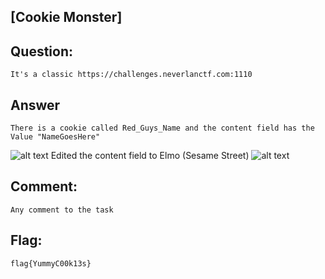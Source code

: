 [Cookie Monster]
---
Question:
---
	It's a classic https://challenges.neverlanctf.com:1110

Answer
---
	There is a cookie called Red_Guys_Name and the content field has the Value "NameGoesHere" 
![alt text](https://i.imgur.com/Yl2TuLN.png)
	Edited the content field to Elmo (Sesame Street)
![alt text](https://i.imgur.com/Ns4jOv4.png)

Comment:
---
	Any comment to the task

Flag:
---
	flag{YummyC00k13s}

